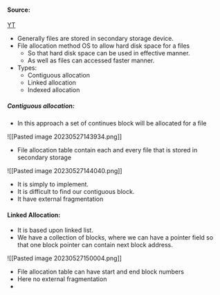 #### Source:
[YT](https://www.youtube.com/watch?v=gK6L3v1b8AM&list=PLXj4XH7LcRfDrdQuJTHIPmKMpa7eYVaPm&index=85)

* Generally files are stored in secondary storage device.
* File allocation method OS to allow hard disk space for a files
	* So that hard disk space can be used in effective manner.
	* As well as files can accessed faster manner.
* Types:
	* Contiguous allocation
	* Linked allocation
	* Indexed allocation

##### Contiguous allocation:

* In this approach a set of continues block will be allocated for a file

![[Pasted image 20230527143934.png]]

* File allocation table contain each and every file that is stored in secondary storage

![[Pasted image 20230527144040.png]]

* It is simply to implement.
* It is difficult to find our contiguous block.
* It have external fragmentation

#### Linked Allocation:

* It is based upon linked list.
* We have a collection of blocks, where we can have a pointer field so that one block pointer can contain next block address.

![[Pasted image 20230527150004.png]]

* File allocation table can have start and end block numbers
* Here no external fragmentation
* 